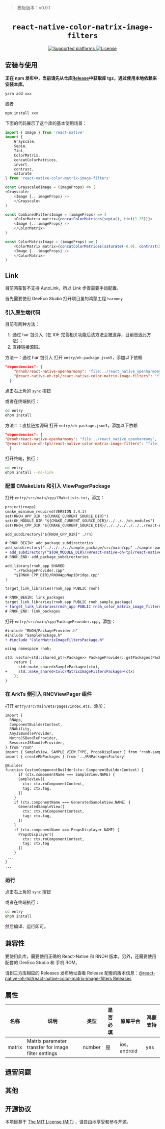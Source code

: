 > 模板版本：v0.0.1

<p align="center">
  <h1 align="center"> <code>react-native-color-matrix-image-filters</code> </h1>
</p>
<p align="center">
    <a href="https://github.com/iyegoroff/react-native-color-matrix-image-filters">
         <img src="https://img.shields.io/badge/platforms-android%20|%20ios%20|%20harmony%20-lightgrey.svg" alt="Supported platforms" />
    </a>
       <a href="https://github.com/iyegoroff/react-native-color-matrix-image-filters/blob/master/LICENSE">
        <img src="https://img.shields.io/badge/license-MIT-green.svg" alt="License" />
    </a>
</p>

## 安装与使用

**正在 npm 发布中，当前请先从仓库[Release](https://github.com/react-native-oh-library/react-native-color-matrix-image-filters/releases)中获取库 tgz，通过使用本地依赖来安装本库。**

```bash
yarn add xxx
```

或者

```bash
npm install xxx
```

下面的代码展示了这个库的基本使用场景：

```js
import { Image } from 'react-native'
import {
    Grayscale,
    Sepia,
    Tint,
    ColorMatrix,
    concatColorMatrices,
    invert,
    contrast,
    saturate
} from 'react-native-color-matrix-image-filters'

const GrayscaledImage = (imageProps) => (
<Grayscale>
    <Image {...imageProps} />
    </Grayscale>
)

const CombinedFiltersImage = (imageProps) => (
    <ColorMatrix matrix={concatColorMatrices(sepia(), tint(1.25))}>
    <Image {...imageProps} />
    </ColorMatrix>
)

const ColorMatrixImage = (imageProps) => (
    <ColorMatrix matrix={concatColorMatrices(saturate(-0.9), contrast(5.2), invert())}>
    <Image {...imageProps} />
    </ColorMatrix>
)
```

## Link

目前鸿蒙暂不支持 AutoLink，所以 Link 步骤需要手动配置。

首先需要使用 DevEco Studio 打开项目里的鸿蒙工程 `harmony`

### 引入原生端代码

目前有两种方法：

1. 通过 har 包引入（在 IDE 完善相关功能后该方法会被遗弃，目前首选此方法）；
2. 直接链接源码。

方法一：通过 har 包引入
打开 `entry/oh-package.json5`，添加以下依赖

```json
"dependencies": {
    "@rnoh/react-native-openharmony": "file:../react_native_openharmony",
    "@react-native-oh-tpl/react-native-color-matrix-image-filters": "file:../../node_modules/@react-native-oh-tpl/react-native-color-matrix-image-filters/harmony/color_matrix_image_filters.har"
  }
```

点击右上角的 `sync` 按钮

或者在终端执行：

```bash
cd entry
ohpm install
```

方法二：直接链接源码
打开 `entry/oh-package.json5`，添加以下依赖

```json
"dependencies": {
"@rnoh/react-native-openharmony": "file:../react_native_openharmony",
"@react-native-oh-tpl/react-native-color-matrix-image-filters": "file:../../node_modules/@react-native-oh-tpl/react-native-color-matrix-image-filters/harmony/color_matrix_image_filters"
  }
```

打开终端，执行：

```bash
cd entry
ohpm install --no-link
```

### 配置 CMakeLists 和引入 ViewPagerPackage

打开 `entry/src/main/cpp/CMakeLists.txt`，添加：

```diff
project(rnapp)
cmake_minimum_required(VERSION 3.4.1)
set(RNOH_APP_DIR "${CMAKE_CURRENT_SOURCE_DIR}")
set(OH_MODULE_DIR "${CMAKE_CURRENT_SOURCE_DIR}/../../../oh_modules")
set(RNOH_CPP_DIR "${CMAKE_CURRENT_SOURCE_DIR}/../../../../../../react-native-harmony/harmony/cpp")

add_subdirectory("${RNOH_CPP_DIR}" ./rn)

# RNOH_BEGIN: add_package_subdirectories
add_subdirectory("../../../../sample_package/src/main/cpp" ./sample-package)
+ add_subdirectory("${OH_MODULE_DIR}//@react-native-oh-tpl/react-native-color-matrix-image-filters/src/main/cpp" ./color_matrix_image_filters)
# RNOH_END: add_package_subdirectories

add_library(rnoh_app SHARED
    "./PackageProvider.cpp"
    "${RNOH_CPP_DIR}/RNOHAppNapiBridge.cpp"
)

target_link_libraries(rnoh_app PUBLIC rnoh)

# RNOH_BEGIN: link_packages
target_link_libraries(rnoh_app PUBLIC rnoh_sample_package)
+ target_link_libraries(rnoh_app PUBLIC rnoh_color_matrix_image_filters )
# RNOH_END: link_packages
```

打开 `entry/src/main/cpp/PackageProvider.cpp`，添加：

```diff
#include "RNOH/PackageProvider.h"
#include "SamplePackage.h"
+ #include "ColorMatrixImageFiltersPackage.h"

using namespace rnoh;

std::vector<std::shared_ptr<Package>> PackageProvider::getPackages(Package::Context ctx) {
    return {
      std::make_shared<SamplePackage>(ctx),
+     std::make_shared<ColorMatrixImageFiltersPackage>(ctx)
    };
}
```

### 在 ArkTs 侧引入 RNCViewPager 组件

打开 `entry/src/main/ets/pages/index.ets`，添加：

```diff
import {
  RNApp,
  ComponentBuilderContext,
  RNAbility,
  AnyJSBundleProvider,
  MetroJSBundleProvider,
  ResourceJSBundleProvider,
} from 'rnoh'
import { SampleView, SAMPLE_VIEW_TYPE, PropsDisplayer } from "rnoh-sample-package"
import { createRNPackages } from '../RNPackagesFactory'

@Builder
function CustomComponentBuilder(ctx: ComponentBuilderContext) {
      if (ctx.componentName === SampleView.NAME) {
      SampleView({
        ctx: ctx.rnComponentContext,
        tag: ctx.tag,
      })
    }
    if (ctx.componentName === GeneratedSampleView.NAME) {
      GeneratedSampleView({
        ctx: ctx.rnComponentContext,
        tag: ctx.tag,
      })
    }
    if (ctx.componentName === PropsDisplayer.NAME) {
      PropsDisplayer({
        ctx: ctx.rnComponentContext,
        tag: ctx.tag
      })
    }
 ...
}
...
```

### 运行

点击右上角的 `sync` 按钮

或者在终端执行：

```bash
cd entry
ohpm install
```

然后编译、运行即可。

## 兼容性

要使用此库，需要使用正确的 React-Native 和 RNOH 版本。另外，还需要使用配套的 DevEco Studio 和 手机 ROM。

请到三方库相应的 Releases 发布地址查看 Release 配套的版本信息：[@react-native-oh-tpl/react-native-color-matrix-image-filters Releases](https://github.com/react-native-oh-library/react-native-color-matrix-image-filters/releases)

## 属性

| 名称                                     | 说明                                                                                                                                                                                                                                                                | 类型                           | 是否必填 | 原库平台     | 鸿蒙支持                   |
| ---------------------------------------- | ------------------------------------------------------------------------------------------------------------------------------------------------------------------------------------------------------------------------------------------------------------------- | ------------------------------ | -------- | ------------ | -------------------------- |
| matrix                              | Matrix parameter transfer for image filter settings                                                                                                                                                                                                                       | number                         | 是       | ios，android | yes                        |
## 遗留问题

## 其他

## 开源协议

本项目基于 [The MIT License (MIT)](https://github.com/react-native-oh-library/react-native-color-matrix-image-filters/blob/harmony/LICENSE) ，请自由地享受和参与开源。
